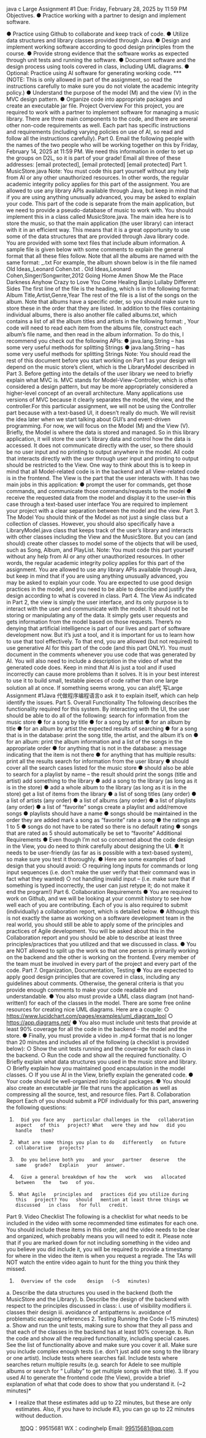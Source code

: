 java c
Large Assignment #1 
Due: Friday, February 28, 2025 by 11:59 PM 
Objectives.
●          Practice working with a partner to design and implement software.

●          Practice using Github to collaborate and   keep track   of code.
●          Utilize data structures and library classes provided   through   Java.
●          Design and   implement working software according to good design   principles from the   course.
●          Provide strong evidence that the software works as expected   through   unit   tests   and   running the software.
●          Document software and the design   process   using tools   covered   in   class,   including   UML   diagrams.
●         Optional:   Practice using AI software for generating working code. ***   (NOTE: This   is   only   allowed   in   part of the assignment, so read the instructions   carefully   to   make   sure   you   do      not violate the academic integrity   policy.)
●          Understand the purpose of the   model (M) and the view   (V)   in the   MVC   design   pattern.
●        Organize code   into appropriate packages and create   an   executable jar file.
Project Overview 
For this   project, you are required to work with a   partner to   implement software for   managing   a   music library. There are three   main components to the   code,   and there   are   several   other non-code   requirements as well.   Each   part   has specific   instructions and requirements (including   varying policies on use of AI, so   read and follow   all   the   instructions   carefully). 
Part 0. Email the following   people with the   names of the two people who will   be working together on this   by   Friday,   February   14, 2025 at   11:59   PM. We   need this   information   in order to   set   up the groups on   D2L, so   it   is   part of your   grade! 
Email all three of these addresses:
[email   protected],
[email   protected] 
[email   protected] 
Part 1. MusicStore.java 
Note: You must code this part yourself without any help from AI or any other unauthorized resources. In other words, the regular academic integrity policy applies for this part of the assignment. 
You are allowed to use any library APIs available through Java, but keep in mind that if you are using anything unusually advanced, you may be asked to explain your code. 
This   part of the code   is separate from the   main application,   but we   need to   provide a   pseudo-database of music to work with. You should implement this   in   a   class   called MusicStore.java. The   main   idea   here   is to store the   music, so that the   main application   (the   user library) can   interact   with   it   in an efficient way. This   means that   it   is   a   great   opportunity   to      use some of the data structures that are provided   through   Java   library   code. 
You are   provided with some text files that   include album information. A   sample file   is   given below with some comments to explain the general format that   all these files   follow.   Note   that   all   the albums are named with the same format:   _.txt 
For example, the album shown below is   in   the   file   named   Old   Ideas_Leonard Cohen.txt   .
Old Ideas,Leonard Cohen,Singer/Songwriter,2012
Going   Home
Amen
Show Me   the   Place
Darkness
Anyhow
Crazy to   Love You
Come   Healing
Banjo
Lullaby
Different Sides
The first line of the file is the   heading, which   is   in the following   format:
                        Album Title,Artist,Genre,Year
The   rest of the file   is a   list of the songs on the album.   Note   that   albums   have   a   specific   order,   so   you should   make sure to store these in the   order that   they   are   listed.
In addition to the files containing individual albums, there   is   also   another file   called   albums.txt,   which contains a list of all the album titles   and   artists   in   the   following   format:
,
Your code will   need to   read each   item from the albums   file, construct   each   album’s file   name,   and then   read   in the album   information.
To do   this,   I   recommend you check out the following APIs:
● java.lang.String – has some very useful methods for splitting   Strings
● java.lang.String – has some very useful methods for splitting Strings
Note: You should read the rest of this document before you start working on Part 1 as your design will depend on the music store’s client, which is the LibraryModel described in Part 3. 
Before getting   into the details of the user library we   need   to   briefly   explain what   MVC   is.   MVC stands for Model-View-Controller, which   is often considered a design   pattern,   but   may   be   more   appropriately considered a higher-level concept of an overall   architecture.   Many   applications use versions of MVC because it   clearly separates   the   model,   the   view,   and   the   controller.For this   particular assignment, we will   not   be using the Controller part   because with   a   text-based   UI,   it doesn’t   really do   much. We will   revisit the   idea later when we start talking   about   GUI’s   and      event-driven   programming.   For now, we will focus on the   Model (M) and the   View   (V).
Briefly, the   Model   is where the data   is stored and   managed. So   in this   library   application,   it will   store the   user’s   library data and control   how the data   is accessed. It does not communicate directly with the user, so there should be no user input and no printing to output anywhere in the model. All code that interacts directly with the user through user input and printing to output should be restricted to the View. 
One way to think about this   is to   keep   in   mind   that all   Model-related code   is   in   the backend and   all View-related code is   in the frontend. 
The View   is the   part that the   user interacts with.   It   has two   main   jobs   in this application:
● prompt the user for commands, get those commands, and communicate those commands/requests to the model 
●          receive the   requested data from the   model and display   it to the   user–in this   case   through   a text-based user   interface
You are   required to   implement your project with a clear separation   between   the   model   and   the   view.
Part 3. The Model 
You should think of the   Model as   not just a single class   but a   collection   of classes.   However,   you   should also specifically   have a   LibraryModel.java class that   keeps track of the   user’s   library and   interacts with other classes   including the View and the   MusicStore. But you can (and should) create other classes to model some of the objects that will be used, such as Song, Album, and PlayList. 
Note: You must code this part yourself without any help from AI or any other unauthorized resources. In other words, the regular academic integrity policy applies for this part of the assignment. 
You are allowed to use any library APIs available through Java, but keep in mind that if you are using anything unusually advanced, you may be asked to explain your code. 
You are expected to   use good design   practices   in the   model, and   you   need   to   be   able   to   describe and justify the design according to what is covered   in   class.
Part 4. The View 
As   indicated   in   Part 2, the view   is simply the   user interface, and   its   only   purpose   is to   interact      with the user and communicate with the model.   It   should   not   be   storing   or   manipulating   any   of   the data.   It simply gets user requests   and   gets   information from   the   model   based   on   those requests.
There’s no denying that artificial intelligence is part of our lives and part of software development now. But it’s just a tool, and it is important for us to learn how to use that tool effectively. To that end, you are allowed (but not required) to use generative AI for this part of the code (and this part ONLY). You must document in the comments whenever you use code that was generated by AI. You will also need to include a description in the video of what the generated code does. Keep in mind that AI is just a tool and if used incorrectly can cause more problems than it solves. It is in your best interest to use it to build small, testable pieces of code rather than one large solution all at once. If something seems wrong, you can als代 写Large Assignment #1Java
代做程序编程语言o ask it to explain itself, which can help identify the issues. 
Part 5. Overall Functionality 
The following describes the functionality required for this system.
By   interacting with the   UI, the user should be able   to   do   all   of the following:
search for information from the music store 
● for a   song   by title
● for a song   by   artist
● for an album   by   title
● for an album   by   artist
the expected results of searching 
● for a song that   is   in the database:   print the song title, the   artist,   and   the   album   it’s   on
●         for an album:   print the album   information and a   list of the   songs   in the   appropriate   order
● for anything that   is   not   in the database: a   message   indicating that the   item   is   not there
● for anything that   has   multiple   results:   print all the   results
search for information from the user library 
● should cover all the search cases   listed for the   music store
●         should also   be able to search for a   playlist   by   name – the   result should   print   the   songs   (title and   artist)
add something to the library 
● add a song to the   library   (as   long as   it   is   in   the   store)
● add a whole album to the   library (as   long   as   it   is   in   the   store)
get a list of items from the library 
● a   list of song titles   (any order)
● a   list of artists   (any order)
● a   list of albums   (any order)
● a   list of playlists   (any   order)
● a   list of “favorite” songs
create a playlist and add/remove songs 
●          playlists should have a   name
● songs should   be   maintained   in the order they are added
mark a song as “favorite” 
rate a song 
● the   ratings are   1 to   5
● songs do   not   have to   be   rated so there   is   no default   rating
● songs that are rated as 5   should   automatically   be   set   to “favorite” 
Additional Requirements 
●          Even though   I’m   not so concerned about the code   design   in   the View,   you   do   need   to   think carefully about designing the   UI.
●          It   needs to   be   user-friendly (as far as   is   possible with a text-based   system),   so   make   sure you test   it thoroughly.
●          Here are some examples of bad design that   you   should   avoid:
○          requiring   long   inputs for commands or long   input sequences (i.e.   don’t   make   the   user verify that their command was in fact what they wanted)
○          not   handling   invalid   input – (i.e.   make sure that   if something   is typed   incorrectly,   the   user can just   retype   it; do   not   make   it end the   program!)
Part 6. Collaboration Requirements 
●         You are   required to work on Github, and we will   be   looking   at your   commit   history   to   see   how well each of you are contributing.   Each of you is   also   required to   submit (individually) a collaboration report, which is   detailed   below.
●         Although this   is   not exactly the same as working on a   software   development team   in   the         real world, you should still be able to apply   some   of the   principles   and   practices   of Agile development. You will   be asked about this   in the Collaboration report   and   you   should   be able to describe at least three principles/practices   that   you   utilized   and   that we   discussed   in   class.
● You are NOT allowed to split up the work so that one person is primarily working on the backend and the other is working on the frontend. Every member of the team must be involved in every part of the project and every part of the code. 
Part 7. Organization, Documentation,  Testing 
●         You are expected to apply good design   principles that   are   covered   in   class,   including   any   guidelines about comments.   Otherwise, the general criteria   is that   you   provide   enough   comments to make your code readable   and   understandable.
●         You also   must   provide a   UML class diagram (not   hand-written!) for   each   of the   classes   in   the   model. There are some free online resources for creating   nice   UML   diagrams.   Here are a   couple:
○ https://www.lucidchart.com/pages/examples/uml_diagram_tool 
○ https://app.diagrams.net/ 
●         You also   must   include   unit tests that   provide at   least 90% coverage for   all the   code   in   the   backend – the model   and the   store.
●          Finally, you   must   provide a video   in .mp4 format that   is   no   longer than 20   minutes and   includes all of the following (a checklist   is   provided   below):
○ Show the   unit tests   running and the coverage for each   class   in the   backend.
○          Run the code and show all the   required   functionality.
○          Briefly explain what data structures you used in the   music   store   and   library.
○          Briefly explain how you   maintained good encapsulation   in the   model classes.
○          If you use AI   in the View,   briefly explain the generated code.
● Your code should   be well-organized   into logical   packages.
●         You should also create an executable jar file that runs   the   application   as well   as   compressing all the source, test, and   resource files.
Part 8. Collaboration Report 
Each of you should submit a   PDF individually for this   part, answering   the following   questions:
1.       Did you face any   particular challenges in the   collaboration   aspect   of this   project? What   were they and how   did you   handle   them?
2.      What are some things you plan to do   differently   on future   collaborative   projects?
3.       Do you believe both you   and your   partner   deserve   the   same   grade?   Explain   your   answer.
4.       Give a general breakdown of how the   work   was   allocated   between   the   two   of you.
5.      What Agile   principles and   practices did you utilize during this   project? You   should   mention at least three things we discussed   in class   for full   credit.
Part 9. Video Checklist 
The following   is a checklist for what   needs to be included   in   the   video with   some   recommended time estimates for each one. You should   include these   items in this order, and   the   video   needs to   be clear and organized, which   probably   means you will   need to edit   it.   Please   note that   if you are   marked down for not   including something   in the video and you   believe you   did   include   it,   you   will   be   required to   provide a timestamp for where   in the video the   item is when you   request   a regrade. The TAs will   NOT watch the entire video again to   hunt for the thing   you   think   they   missed.
1.       Overview of the code    design   (~5   minutes)
a.       Describe the data structures you used   in   the   backend   (both   the   MusicStore   and   the   Library).
b.       Describe the design of the backend with   respect to the   principles   discussed   in   class:
i.                use of visibility   modifiers
ii.                classes    their   design
iii.                avoidance of antipatterns
iv.                avoidance of problematic escaping   references
2.       Testing    Running the Code   (~15   minutes)
a.       Show and   run the unit tests,   making sure to   show   that   they   all   pass   and   that   each   of the classes   in the   backend   has at least 90%   coverage.
b.       Run the code and show all the required functionality,   including   special   cases.
See the list of functionality above and make   sure   you   cover   it   all.   Make   sure   you   include complex enough tests (i.e. don’t just add one   song to   the   library   or   one         artist).   Include tests where searches fail.   Include tests where searches return multiple results (e.g. search for Adele to see   multiple albums   or   search   for   “   Lullaby” to   get   multiple   songs   with   that   title). 
3.       If you used AI to generate the frontend code   (the   View),   provide   a   brief   explanation   of   what that code does to show that you   understand   it.   (~2   minutes)*
*   I   realize that these estimates add up to 22   minutes,   but   these   are   only   estimates. Also,   if you   have to   include #3, you can go up to   22   minutes without   deduction.



         
加QQ：99515681  WX：codinghelp  Email: 99515681@qq.com
